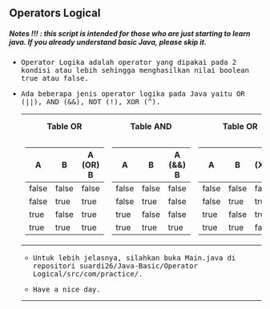 ## Operators Logical
##### Notes !!! : this script is intended for those who are just starting to learn java. If you already understand basic Java, please skip it.

- <samp>Operator Logika adalah operator yang dipakai pada 2 kondisi atau lebih sehingga menghasilkan nilai boolean true atau false.</samp>

- <samp>Ada beberapa jenis operator logika pada Java yaitu OR (||), AND (&&), NOT (!), XOR (^).</samp>
   
   <table>
   <tr>
      <th align="center">Table OR</th>
      <th align="center">Table AND</th>
      <th align="center">Table OR</th>
      <th align="center">Table AND</th>
   </tr>
   <tr>

   <td>

   | A | B | A (OR) B |
   |--|--|--|
   | false | false | false |
   | false | true | true |
   | true | false | true |
   | true | true | true |
   </td>
   <td>

   | A | B | A (&&) B |
   |--|--|--|
   | false | false | false |
   | false | true | false |
   | true | false | false |
   | true | true | true |

   </td>
   
   <td>

   | A | B | A (XOR) B |
   |--|--|--|
   | false | false | false |
   | false | true | true |
   | true | false | true |
   | true | true | false |
   </td>
      
   <td>
   |--|--|--|
   | true | = | false | 
   | false | = | true | 

   </td>
   </tr>

</table>
        
- <samp>Untuk lebih jelasnya, silahkan buka Main.java di repositori suardi26/Java-Basic/Operator Logical/src/com/practice/.</samp>

- <samp>Have a nice day.</samp>

---

